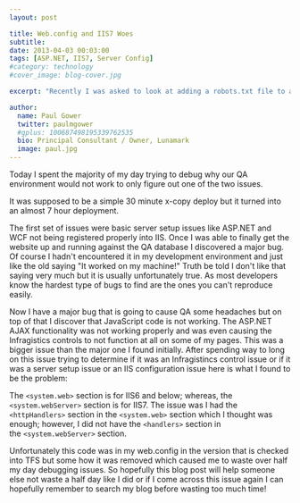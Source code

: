 ```yaml
---
layout: post

title: Web.config and IIS7 Woes
subtitle: 
date: 2013-04-03 00:03:00
tags: [ASP.NET, IIS7, Server Config]
#category: technology
#cover_image: blog-cover.jpg

excerpt: "Recently I was asked to look at adding a robots.txt file to a client's website that we built on ASP.NET MVC3. So I did some research and found out"

author:
  name: Paul Gower
  twitter: paulmgower
  #gplus: 100687498195339762535 
  bio: Principal Consultant / Owner, Lunamark
  image: paul.jpg
---
```


Today I spent the majority of my day trying to debug why our QA environment would not work to only figure out one of the two issues.

It was supposed to be a simple 30 minute x-copy deploy but it turned into an almost 7 hour deployment.

The first set of issues were basic server setup issues like ASP.NET and WCF not being registered properly into IIS. Once I was able to finally get the website up and running against the QA database I discovered a major bug. Of course I hadn't encountered it in my development environment and just like the old saying "It worked on my machine!" Truth be told I don't like that saying very much but it is usually unfortunately true. As most developers know the hardest type of bugs to find are the ones you can't reproduce easily.

Now I have a major bug that is going to cause QA some headaches but on top of that I discover that JavaScript code is not working. The ASP.NET AJAX functionality was not working properly and was even causing the Infragistics controls to not function at all on some of my pages. This was a bigger issue than the major one I found initially. After spending way to long on this issue trying to determine if it was an Infragistincs control issue or if it was a server setup issue or an IIS configuration issue here is what I found to be the problem:

The <code>&lt;system.web&gt;</code> section is for IIS6 and below; whereas, the <code>&lt;system.webServer&gt;</code> section is for IIS7.  The issue was I had the <code>&lt;httpHandlers&gt;</code> section in the <code>&lt;system.web&gt;</code> section which I thought was enough; however, I did not have the <code>&lt;handlers&gt;</code> section in the&nbsp;<code>&lt;system.webServer&gt;</code>&nbsp;section.<br />

Unfortunately this code was in my web.config in the version that is checked into TFS but some how it was removed which caused me to waste over half my day debugging issues. So hopefully this blog post will help someone else not waste a half day like I did or if I come across this issue again I can hopefully remember to search my blog before wasting too much time!